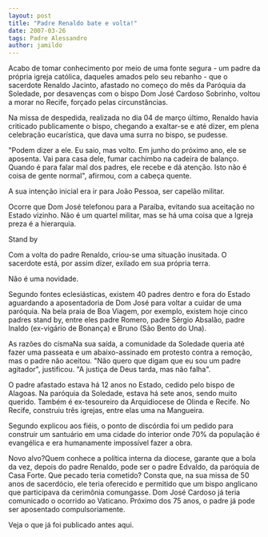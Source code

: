 ```yaml
---
layout: post
title: "Padre Renaldo bate e volta!"
date: 2007-03-26
tags: Padre Alessandro
author: jamildo
---
```

Acabo de tomar conhecimento por meio de uma fonte segura - um padre da pr&oacute;pria igreja cat&oacute;lica, daqueles amados pelo seu rebanho - que o sacerdote Renaldo Jacinto, afastado no come&ccedil;o do m&ecirc;s da Par&oacute;quia da Soledade, por desaven&ccedil;as com o bispo Dom Jos&eacute; Cardoso Sobrinho, voltou a morar no Recife, for&ccedil;ado pelas circunst&acirc;ncias.

Na missa de despedida, realizada no dia 04 de mar&ccedil;o &uacute;ltimo, Renaldo havia criticado publicamente o bispo, chegando a exaltar-se e at&eacute; dizer, em plena celebra&ccedil;&atilde;o eucar&iacute;stica, que dava uma surra no bispo, se pudesse.

"Podem dizer a ele. Eu saio, mas volto. Em junho do pr&oacute;ximo ano, ele se aposenta. Vai para casa dele, fumar cachimbo na cadeira de balan&ccedil;o. Quando &eacute; para falar mal dos padres, ele recebe e d&aacute; aten&ccedil;&atilde;o. Isto n&atilde;o &eacute; coisa de gente normal", afirmou, com a cabe&ccedil;a quente.

A sua inten&ccedil;&atilde;o inicial era ir para Jo&atilde;o Pessoa, ser capel&atilde;o militar. 

Ocorre que Dom Jos&eacute; telefonou para a Para&iacute;ba, evitando sua aceita&ccedil;&atilde;o no Estado vizinho. N&atilde;o &eacute; um quartel militar, mas se h&aacute; uma coisa que a Igreja preza &eacute; a hierarquia.

Stand by

Com a volta do padre Renaldo, criou-se uma situa&ccedil;&atilde;o inusitada. O sacerdote est&aacute;, por assim dizer, exilado em sua pr&oacute;pria terra.

N&atilde;o &eacute; uma novidade. 

Segundo fontes eclesi&aacute;sticas, existem 40 padres dentro e fora do Estado aguardando a aposentadoria de Dom Jos&eacute; para voltar a cuidar de uma par&oacute;quia. Na bela praia de Boa Viagem, por exemplo, existem hoje cinco padres stand by, entre eles padre Romero, padre S&eacute;rgio Absal&atilde;o, padre Inaldo (ex-vig&aacute;rio de Bonan&ccedil;a) e&nbsp;Bruno (S&atilde;o Bento do Una). 

As raz&otilde;es do cismaNa sua sa&iacute;da, a comunidade da Soledade queria at&eacute; fazer uma passeata e um abaixo-assinado em protesto contra a remo&ccedil;&atilde;o, mas o padre n&atilde;o aceitou. "N&atilde;o quero que digam que eu sou um padre agitador", justificou. "A justi&ccedil;a de Deus tarda, mas n&atilde;o falha".

O padre afastado estava h&aacute; 12 anos no Estado, cedido pelo bispo de Alagoas. Na par&oacute;quia da Soledade, estava h&aacute; sete anos, sendo muito querido. Tamb&eacute;m &eacute; ex-tesoureiro da Arquidiocese de Olinda e Recife. No Recife, construiu tr&ecirc;s igrejas, entre elas uma na Mangueira.

Segundo explicou aos fi&eacute;is, o ponto de disc&oacute;rdia foi um pedido para construir um santu&aacute;rio em uma cidade do interior onde 70% da popula&ccedil;&atilde;o &eacute; evang&eacute;lica e era humanamente imposs&iacute;vel fazer a obra.

Novo alvo?Quem conhece a pol&iacute;tica interna da diocese, garante que a bola da vez, depois do padre Renaldo, pode ser o padre Edvaldo, da par&oacute;quia de Casa Forte. Que pecado teria cometido? Consta que, na sua missa de 50 anos de sacerd&oacute;cio, ele teria oferecido e permitido que um bispo anglicano que participava da cerim&ocirc;nia comungasse. Dom Jos&eacute; Cardoso j&aacute; teria comunicado o ocorrido ao Vaticano. Pr&oacute;ximo dos 75 anos, o padre j&aacute; pode ser aposentado compulsoriamente.

Veja o que j&aacute; foi publicado antes aqui.